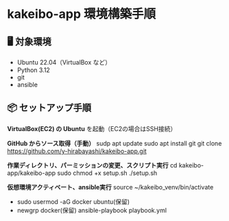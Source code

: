 # kakeibo-app 環境構築手順

## 🖥 対象環境

- Ubuntu 22.04（VirtualBox など）
- Python 3.12
- git
- ansible

## 📦 セットアップ手順

**VirtualBox(EC2) の Ubuntu** を起動（EC2の場合はSSH接続）

**GitHub からソース取得（手動）**
sudp apt update
sudo apt install git
git clone https://github.com/y-hirabayashi/kakeibo-app.git

**作業ディレクトリ、パーミッションの変更、スクリプト実行**
cd kakeibo-app/kakeibo-app
sudo chmod +x setup.sh
./setup.sh

**仮想環境アクティベート、ansible実行**
source ~/kakeibo_venv/bin/activate
- sudo usermod -aG docker ubuntu(保留)
- newgrp docker(保留)
ansible-playbook playbook.yml
